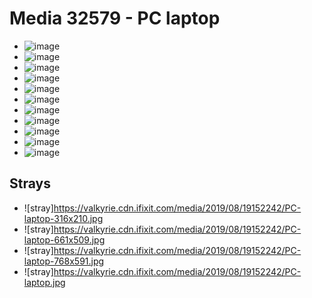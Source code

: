 # Media 32579 - PC laptop

- ![image](https://valkyrie.cdn.ifixit.com/media/2019/08/19152242/PC-laptop-scaled.jpg)
- ![image](https://valkyrie.cdn.ifixit.com/media/2019/08/19152242/PC-laptop-150x150.jpg)
- ![image](https://valkyrie.cdn.ifixit.com/media/2019/08/19152242/PC-laptop-1536x1025.jpg)
- ![image](https://valkyrie.cdn.ifixit.com/media/2019/08/19152242/PC-laptop-2048x1366.jpg)
- ![image](https://valkyrie.cdn.ifixit.com/media/2019/08/19152242/PC-laptop-1349x900.jpg)
- ![image](https://valkyrie.cdn.ifixit.com/media/2019/08/19152242/PC-laptop-300x200.jpg)
- ![image](https://valkyrie.cdn.ifixit.com/media/2019/08/19152242/PC-laptop-600x400.jpg)
- ![image](https://valkyrie.cdn.ifixit.com/media/2019/08/19152242/PC-laptop-1200x800.jpg)
- ![image](https://valkyrie.cdn.ifixit.com/media/2019/08/19152242/PC-laptop-768x512.jpg)
- ![image](https://valkyrie.cdn.ifixit.com/media/2019/08/19152242/PC-laptop-324x216.jpg)
- ![image](https://valkyrie.cdn.ifixit.com/media/2019/08/19152242/PC-laptop-450x300.jpg)

## Strays
- ![stray]https://valkyrie.cdn.ifixit.com/media/2019/08/19152242/PC-laptop-316x210.jpg
- ![stray]https://valkyrie.cdn.ifixit.com/media/2019/08/19152242/PC-laptop-661x509.jpg
- ![stray]https://valkyrie.cdn.ifixit.com/media/2019/08/19152242/PC-laptop-768x591.jpg
- ![stray]https://valkyrie.cdn.ifixit.com/media/2019/08/19152242/PC-laptop.jpg